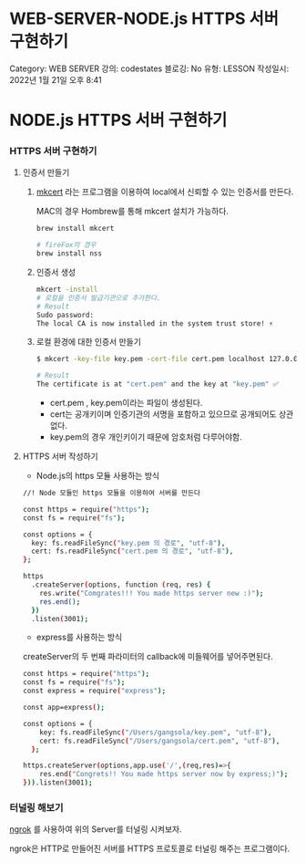 # WEB-SERVER-NODE.js HTTPS 서버 구현하기

Category: WEB SERVER
강의: codestates
블로깅: No
유형: LESSON
작성일시: 2022년 1월 21일 오후 8:41

# NODE.js HTTPS 서버 구현하기

### HTTPS 서버 구현하기

1. 인증서 만들기 
    1. [mkcert](https://github.com/FiloSottile/mkcert) 라는 프로그램을 이용하여 local에서 신뢰할 수 있는 인증서를 만든다.
        
        MAC의 경우 Hombrew를 통해 mkcert 설치가 가능하다.
        
        ```bash
        brew install mkcert
        
        # fireFox의 경우 
        brew install nss
        ```
        
    2. 인증서 생성
        
        ```bash
        mkcert -install
        # 로컬을 인증서 발급기관으로 추가한다.
        # Result
        Sudo password:
        The local CA is now installed in the system trust store! ⚡️
        ```
        
    3. 로컬 환경에 대한 인증서 만들기 
        
        ```bash
        $ mkcert -key-file key.pem -cert-file cert.pem localhost 127.0.0.1 ::1
        
        # Result
        The certificate is at "cert.pem" and the key at "key.pem" ✅
        ```
        
        - cert.pem , key.pem이라는 파일이 생성된다.
        - cert는 공개키이며 인증기관의 서명을 포함하고 있으므로 공개되어도 상관 없다.
        - key.pem의 경우 개인키이기 때문에 암호처럼 다루어야함.
    
2. HTTPS 서버 작성하기
    - Node.js의 https 모듈 사용하는 방식
    
    ```bash
    //! Node 모듈인 https 모듈을 이용하여 서버를 만든다
    
    const https = require("https");
    const fs = require("fs");
    
    const options = {
      key: fs.readFileSync("key.pem 의 경로", "utf-8"),
      cert: fs.readFileSync("cert.pem 의 경로", "utf-8"),
    };
    
    https
      .createServer(options, function (req, res) {
        res.write("Comgrates!!! You made https server new :)");
        res.end();
      })
      .listen(3001);
    ```
    
    - express를 사용하는 방식
    
    createServer의 두 번째 파라미터의 callback에 미들웨어를 넣어주면된다.
    
    ```bash
    const https = require("https");
    const fs = require("fs");
    const express = require("express");
    
    const app=express();
    
    const options = {
        key: fs.readFileSync("/Users/gangsola/key.pem", "utf-8"),
        cert: fs.readFileSync("/Users/gangsola/cert.pem", "utf-8"),
      };
    
    https.createServer(options,app.use('/',(req,res)=>{
        res.end("Congrets!! You made https server now by express;)");
    })).listen(3001);
    ```
    

### 터널링 해보기

[ngrok](https://ngrok.com/) 를 사용하여 위의 Server를 터널링 시켜보자.

ngrok은 HTTP로 만들어진 서버를 HTTPS 프로토콜로 터널링 해주는 프로그램이다.